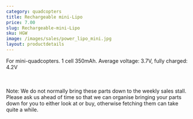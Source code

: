 ```yaml
---
category: quadcopters
title: Rechargeable mini-Lipo
price: 7.00
slug: Rechargeable-mini-Lipo
sku: HGW
image: /images/sales/power_lipo_mini.jpg
layout: productdetails
---
```

For mini-quadcopters. 1 cell 350mAh. Average voltage: 3.7V, fully charged: 4.2V

<br><br>Note: We do not normally bring these parts down to the weekly sales stall. Please ask us ahead of time so that we can organise bringing your parts down for you to either look at or buy, otherwise fetching them can take quite a while.
